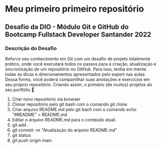 # Meu primeiro primeiro repositório

## Desafio da DIO - Módulo Git e GitHub do Bootcamp Fullstack Developer Santander 2022
### Descrição do Desafio

Reforce seu conhecimento em Git com um desafio de projeto totalmente prático, onde você executará todos os passos para a criação, atualização e sincronização de um repositório no GitHub. Para isso, tenha em mente todas as dicas e direcionamentos apresentados pelo expert nas aulas. Dessa forma, você poderá compartilhar suas anotações e exercícios em seu próprio repositório. Criando assim, o primeiro (de muitos) projetos do seu portfólio 🙂

 1. Criar novo repositório via browser
 2. Clonar repositório pelo git bash com o comando git clone 
 3. Criar arquivo README.md pelo git bach com o comando echo "#README" > README.md
 4. Editar o arquivo README.md para o conteúdo atual.
 5. git add .
 6. git commit -m "Atualização do arquivo README.md"
 7. git status
 8. git push origin main
